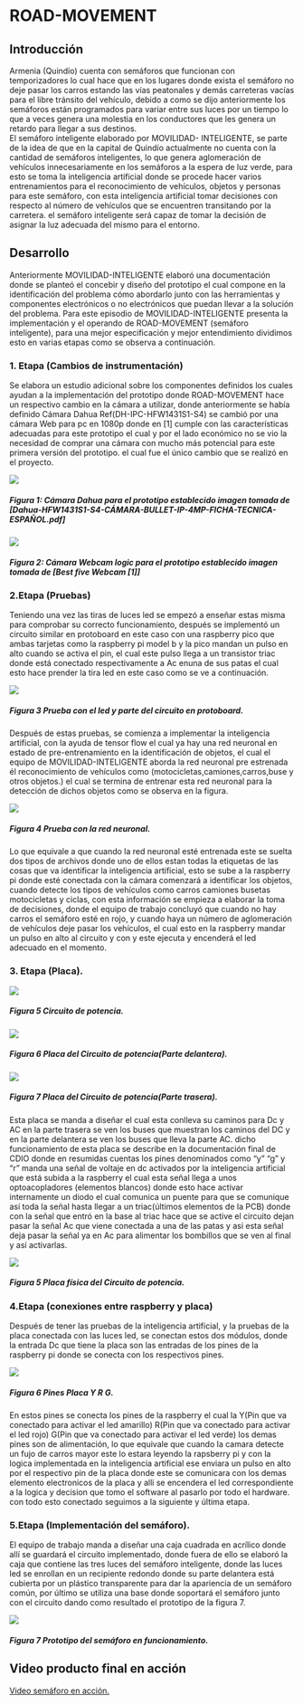 # ROAD-MOVEMENT

## Introducción

Armenia (Quindío) cuenta con semáforos que funcionan con temporizadores lo cual hace que en los lugares donde exista el semáforo no deje pasar los carros estando las vías peatonales y demás carreteras vacías para el libre tránsito del vehículo, debido a como se dijo anteriormente los semáforos están programados para variar entre sus luces por un tiempo lo que a veces genera una molestia en los conductores que les genera un retardo para llegar a sus destinos.  
El semáforo inteligente elaborado por MOVILIDAD- INTELIGENTE, se parte de la idea de que en la capital de Quindío actualmente no cuenta con la cantidad de semáforos inteligentes, lo que genera aglomeración de vehículos  innecesariamente en los semáforos a la espera de luz verde, para esto se toma la inteligencia artificial donde se procede hacer varios entrenamientos para el reconocimiento de vehículos, objetos y personas para este semáforo, con esta inteligencia artificial tomar decisiones con respecto al número de vehículos que se encuentren transitando por la carretera. el semáforo inteligente será capaz de  tomar  la decisión de asignar la luz adecuada del mismo para el entorno.

## Desarrollo

Anteriormente MOVILIDAD-INTELIGENTE elaboró una documentación donde se planteó el concebir y diseño del prototipo el cual compone en la identificación del problema cómo abordarlo junto con las herramientas y componentes electrónicos o no electrónicos que puedan llevar a la solución del problema. Para este episodio de MOVILIDAD-INTELIGENTE presenta la implementación y el operando de ROAD-MOVEMENT  (semáforo inteligente), para una mejor especificación y mejor entendimiento dividimos esto en varias etapas como se observa a continuación.

### 1. Etapa (Cambios de instrumentación)

Se elabora un estudio adicional sobre los componentes definidos los cuales ayudan a 	la implementación del prototipo donde ROAD-MOVEMENT hace un respectivo cambio en la cámara a utilizar, donde anteriormente se había definido Cámara Dahua Ref(DH-IPC-HFW1431S1-S4)  se cambió por una cámara Web para pc en 1080p donde en [1] cumple con las características adecuadas para este prototipo el cual y por el lado económico no se vio la necesidad de comprar una cámara con mucho más potencial para este primera versión del prototipo. el cual fue el único cambio que se realizó en el proyecto.

![](Image/dahua.png)
##### Figura 1: Cámara Dahua para el prototipo establecido imagen tomada de [Dahua-HFW1431S1-S4-CÁMARA-BULLET-IP-4MP-FICHA-TECNICA-ESPAÑOL.pdf]

![](Image/camara.png)
##### Figura 2: Cámara Webcam logic  para el prototipo establecido imagen tomada de [Best five Webcam [1]]

### 2.Etapa (Pruebas)

Teniendo una vez las  tiras de luces led se empezó a enseñar estas misma para comprobar su correcto funcionamiento, después se implementó un circuito similar en protoboard en este caso con una raspberry pico que ambas tarjetas como la raspberry pi model b y la pico mandan un pulso en alto cuando se activa el pin, el cual este pulso llega a un transistor triac donde está conectado respectivamente a Ac enuna de sus patas el cual esto hace prender la tira led en este caso como se ve a continuación.

![](Image/prueba1.png)

##### Figura 3 Prueba con el led y parte del circuito en protoboard.

Después de estas pruebas, se comienza a implementar la inteligencia artificial, con la ayuda de tensor flow el cual ya hay una red neuronal en estado de pre-entrenamiento en la identificación de objetos, el cual el equipo de MOVILIDAD-INTELIGENTE aborda la red neuronal pre estrenada él  reconocimiento de vehículos como (motocicletas,camiones,carros,buse y otros objetos.) el cual se termina de entrenar esta red neuronal para la detección de dichos objetos como se observa en la figura.

![](Image/ML.png)
##### Figura 4 Prueba con la red neuronal.

Lo que equivale a que cuando la red neuronal esté entrenada este se suelta dos tipos de archivos donde uno de ellos estan todas la etiquetas de las cosas que va identificar la inteligencia artificial, esto se sube a la raspberry pi donde esté conectada con la cámara comenzará a identificar los objetos, cuando detecte los tipos de vehículos como carros camiones busetas motocicletas y ciclas, con esta información se empieza a elaborar la toma de decisiones, donde el equipo de trabajo concluyó que cuando no hay carros el semáforo esté en rojo, y cuando haya un número de aglomeración de vehículos deje pasar los vehículos, el cual esto en la raspberry mandar un pulso en alto al circuito y con y este ejecuta y encenderá el led adecuado en el momento.

### 3. Etapa (Placa).

![](Image/ESQUEMA.png)
##### Figura 5 Circuito de potencia.

![](Image/PLACAF.png)
##### Figura 6 Placa del Circuito de potencia(Parte delantera).

![](Image/PLACAB.png)
##### Figura 7 Placa del Circuito de potencia(Parte trasera). 

Esta placa se manda a diseñar el cual esta conlleva su caminos para  Dc y AC en la parte trasera se ven los buses que muestran los caminos del DC y en la parte delantera se ven los buses que lleva la parte AC. dicho funcionamiento de esta placa se describe en la documentación final de CDIO  donde en resumidas cuentas los pines denominados como “y” “g” y “r” manda una señal de voltaje en dc activados por la inteligencia artificial que está subida a la raspberry el cual esta señal llega a unos optoacopladores (elementos blancos) donde esto hace activar internamente un diodo el cual comunica un puente para que se comunique así toda la señal hasta llegar a un triac(últimos elementos de la PCB) donde con la señal que entró en la base al triac hace que se active el circuito dejan pasar la señal Ac que viene conectada a una de las patas y asi esta señal deja pasar la señal ya en Ac para alimentar los bombillos que se ven al final y así activarlas.

![](Image/PLACAR.png)
##### Figura 5 Placa física del Circuito de potencia.

### 4.Etapa (conexiones entre raspberry y placa)

Después de tener las pruebas de la inteligencia artificial, y la pruebas de la placa conectada con las luces led, se conectan estos dos módulos, donde la entrada Dc que tiene la placa son las entradas de los pines de la raspberry pi donde se conecta con los respectivos pines.

![](Image/PINES.png)
##### Figura 6 Pines Placa Y R G.

En estos pines se conecta los pines de la raspberry el cual la Y(Pin que va conectado para activar el led amarillo)  R(Pin que va conectado para activar el led rojo) G(Pin que va conectado para activar el led verde) los demas pines son de alimentación, lo que equivale que cuando la camara detecte un fujo de carros mayor este lo estara leyendo la rapsberry pi y con la logica implementada en la inteligencia artificial ese enviara un pulso en alto por el respectivo pin de la placa donde este se comunicara con los demas elemento electronicos de la placa y alli se encendera el led correspondiente a la logica y decision que tomo el software al pasarlo por todo el hardware. con todo esto conectado seguimos a la siguiente y última etapa.

### 5.Etapa (Implementación del semáforo).

El equipo de trabajo manda a diseñar una caja cuadrada en acrílico donde allí se guardará el circuito implementado, donde fuera de ello se elaboró la caja que contiene las tres luces del semáforo inteligente, donde las luces led se enrollan en un recipiente redondo donde su parte delantera está cubierta por un plástico transparente para dar la apariencia de un semáforo común, por último se utiliza una base donde soportará el semáforo junto con el circuito dando como resultado el prototipo de la figura 7.

![](Image/SEM.png)
##### Figura 7 Prototipo del semáforo en funcionamiento.


## Video producto final en acción

[Video semáforo en acción.](https://www.youtube.com/watch?v=aG9hRTmjEss&list=RDaG9hRTmjEss&start_radio=1)
